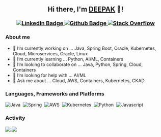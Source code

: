 <!--## Hi there, I am Deepak 👋-->


<!--
**dsabhrawal/dsabhrawal** is a ✨ _special_ ✨ repository because its `README.md` (this file) appears on your GitHub profile.

Here are some ideas to get you started:


- 🔭 I’m currently working on ...
- 🌱 I’m currently learning ...
- 👯 I’m looking to collaborate on ...
- 🤔 I’m looking for help with ...
- 💬 Ask me about ...
- 📫 How to reach me: ...
- 😄 Pronouns: ...
- ⚡ Fun fact: ...
-->
###

<h2 align="center">Hi there, I'm <a href="https://github.comd/dsabhrawal">DEEPAK</a> 👋!<br/>
  <sup>
    <br/>
     <a href="https://www.linkedin.com/in/deepak-sabhrawal-52479257" target="_blank">
      <img alt="LinkedIn Badge" src="https://img.shields.io/badge/-/in/dsabhrawal-0A66C2?style=for-the-badge&logo=Linkedin&logoColor=white&link=https://www.linkedin.com/in/deepak-sabhrawal-52479257/" />
     </a>
    <a href="https://github.com/dsabhrawal" target="_blank">
      <img alt="Github Badge" src="https://img.shields.io/badge/-/dsabhrawal-181717?style=for-the-badge&logo=Github&logoColor=white&link=https://github.com/dsabhrawal" />
     </a>
         <a href="https://stackoverflow.com/users/4286417/deepak-sabhrawal?tab=profile" target="_blank">
      <img alt="Stack Overflow" src="https://img.shields.io/badge/Stack%20Overflow-F58025?style=for-the-badge&logo=Stack%20Overflow&logoColor=white&link=https://stackoverflow.com/users/4286417/deepak-sabhrawal?tab=profile" />
     </a>
   </sup>
</h2>

 ### About me

- 🔭 I’m currently working on ... Java, Spring Boot, Oracle, Kubernetes, Cloud, Microservices, Oracle, Linux
- 🌱 I’m currently learning ... Python, AI/ML, Containers
- 👯 I’m looking to collaborate on ... Java, Python, Spring, Cloud, Containers
- 🤔 I’m looking for help with ... AI/ML
- 💬 Ask me about ... Cloud, AWS, Containers, Kubernetes, CKAD
 
 ### Languages, Frameworks and Platforms
 
![Java](https://img.shields.io/badge/Java-f8981d?style=for-the-badge&logo=openjdk&logoColor=5382a1)&nbsp;
![Spring](https://img.shields.io/badge/Spring-6DB33F?style=for-the-badge&logo=spring&logoColor=white)&nbsp;
![AWS](https://img.shields.io/badge/AWS-232F3E?style=for-the-badge&logo=amazon-aws&logoColor=ff9a00)&nbsp;
![Kubernetes](https://img.shields.io/badge/kubernetes-%23326ce5.svg?style=for-the-badge&logo=kubernetes&logoColor=white)&nbsp;
![Python](https://img.shields.io/badge/python-blue.svg?style=for-the-badge&logo=python&logoColor=yellow)&nbsp;
![Javascript](https://img.shields.io/badge/javascript-green.svg?style=for-the-badge&logo=javascript&logoColor=white)&nbsp;

 ### Activity
  
<a href="https://github.com/dsabhrawal">
  <img align="center" src="https://github-readme-stats.vercel.app/api?username=dsabhrawal&count_private=true&show_icons=true&theme=vue&hide=contribs&border_radius=0&cache_seconds=21600" />
</a>
<a href="https://github.com/dsabhrawal">
  <img align="center" src="https://github-readme-stats.vercel.app/api/top-langs/?username=dsabhrawal&hide=html,css,shell,Batchfile,ApacheConf&layout=compact&langs_count=6&theme=vue&border_radius=0&cache_seconds=21600" />
</a>

